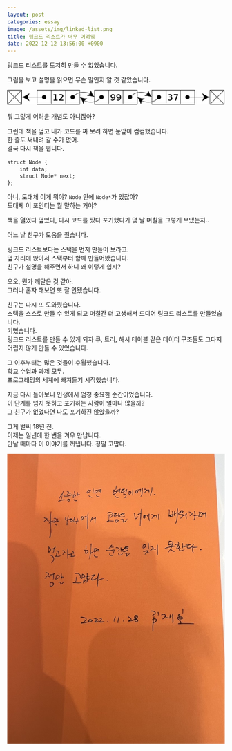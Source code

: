```yaml
---
layout: post
categories: essay
image: /assets/img/linked-list.png
title: 링크드 리스트가 너무 어려워
date: 2022-12-12 13:56:00 +0900
---
```


링크드 리스트를 도저히 만들 수 없었습니다.

그림을 보고 설명을 읽으면 무슨 말인지 알 것 같았습니다.

![링크드 리스트](/assets/img/linked-list.png)  

뭐 그렇게 어려운 개념도 아니잖아?

그런데 책을 덮고 내가 코드를 짜 보려 하면 눈앞이 컴컴했습니다.  
한 줄도 써내려 갈 수가 없어.  
결국 다시 책을 폅니다.

```
struct Node {
    int data;
    struct Node* next;
};
```

아니, 도대체 이게 뭐야? `Node` 안에 `Node*`가 있잖아?  
도대체 이 포인터는 뭘 말하는 거야?

책을 열었다 덮었다, 다시 코드를 짰다 포기했다가 몇 날 며칠을 그렇게 보냈는지..

어느 날 친구가 도움을 줬습니다.

링크드 리스트보다는 스택을 먼저 만들어 보라고.  
옆 자리에 앉아서 스택부터 함께 만들어봤습니다.  
친구가 설명을 해주면서 하니 왜 이렇게 쉽지?

오오, 뭔가 깨달은 것 같아.  
그러나 혼자 해보면 또 잘 안됐습니다.

친구는 다시 또 도와줬습니다.  
스택을 스스로 만들 수 있게 되고 며칠간 더 고생해서 드디어 링크드 리스트를 만들었습니다.  
기뻤습니다.  
링크드 리스트를 만들 수 있게 되자 큐, 트리, 해시 테이블 같은 데이터 구조들도 그다지 어렵지 않게 만들 수 있었습니다.    

그 이후부터는 많은 것들이 수월했습니다.  
학교 수업과 과제 모두.  
프로그래밍의 세계에 빠져들기 시작했습니다.

지금 다시 돌아보니 인생에서 엄청 중요한 순간이었습니다.  
이 단계를 넘지 못하고 포기하는 사람이 얼마나 많을까?  
그 친구가 없었다면 나도 포기하진 않았을까?

그게 벌써 18년 전.  
이제는 일년에 한 번을 겨우 만납니다.  
만날 때마다 이 이야기를 꺼냅니다. 정말 고맙다.

![현덕이에게 편지](/assets/img/biggreat.jpg)